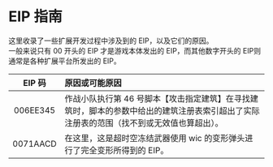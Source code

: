 # EIP 指南

这里收录了一些扩展开发过程中涉及到的 EIP，以及它们的原因。  
一般来说只有 00 开头的 EIP 才是游戏本体发出的 EIP，而其他数字开头的 EIP则通常是各种扩展平台所发出的 EIP。

|EIP 码|原因或可能原因|
|:-:|:-|
|006EE345|作战小队执行第 46 号脚本【攻击指定建筑】在寻找建筑时，脚本的参数中给出的建筑注册表索引超出了实际注册表的范围（找不到或无效值也算超出）。|
|0071AACD|在这里，这是超时空冻结武器使用 wic 的变形弹头进行了完全变形所得到的 EIP。|